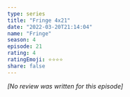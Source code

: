 ```yaml
---
type: series
title: "Fringe 4x21"
date: "2022-03-20T21:14:04"
name: "Fringe"
season: 4
episode: 21
rating: 4
ratingEmoji: ⭐️⭐️⭐️⭐️
share: false
---
```


_[No review was written for this episode]_
